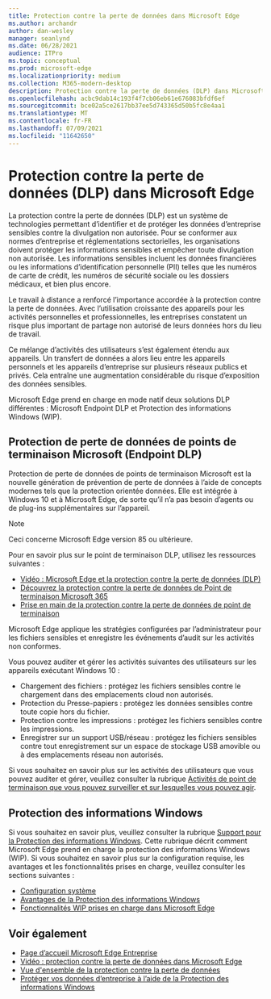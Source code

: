 ```yaml
---
title: Protection contre la perte de données dans Microsoft Edge
ms.author: archandr
author: dan-wesley
manager: seanlynd
ms.date: 06/28/2021
audience: ITPro
ms.topic: conceptual
ms.prod: microsoft-edge
ms.localizationpriority: medium
ms.collection: M365-modern-desktop
description: Protection contre la perte de données (DLP) dans Microsoft Edge
ms.openlocfilehash: acbc9dab14c193f4f7cb06eb61e676083bfdf6ef
ms.sourcegitcommit: bce02a5ce2617bb37ee5d743365d50b5fc8e4aa1
ms.translationtype: MT
ms.contentlocale: fr-FR
ms.lasthandoff: 07/09/2021
ms.locfileid: "11642650"
---
```

# <a name="data-loss-prevention-dlp-in-microsoft-edge"></a>Protection contre la perte de données (DLP) dans Microsoft Edge

La protection contre la perte de données (DLP) est un système de technologies permettant d’identifier et de protéger les données d’entreprise sensibles contre la divulgation non autorisée. Pour se conformer aux normes d’entreprise et réglementations sectorielles, les organisations doivent protéger les informations sensibles et empêcher toute divulgation non autorisée. Les informations sensibles incluent les données financières ou les informations d’identification personnelle (PII) telles que les numéros de carte de crédit, les numéros de sécurité sociale ou les dossiers médicaux, et bien plus encore.

Le travail à distance a renforcé l’importance accordée à la protection contre la perte de données. Avec l’utilisation croissante des appareils pour les activités personnelles et professionnelles, les entreprises constatent un risque plus important de partage non autorisé de leurs données hors du lieu de travail.

Ce mélange d’activités des utilisateurs s’est également étendu aux appareils. Un transfert de données a alors lieu entre les appareils personnels et les appareils d’entreprise sur plusieurs réseaux publics et privés. Cela entraîne une augmentation considérable du risque d’exposition des données sensibles.

Microsoft Edge prend en charge en mode natif deux solutions DLP différentes : Microsoft Endpoint DLP et Protection des informations Windows (WIP).

## <a name="microsoft-endpoint-data-loss-prevention-endpoint-dlp"></a>Protection de perte de données de points de terminaison Microsoft (Endpoint DLP)

Protection de perte de données de points de terminaison Microsoft est la nouvelle génération de prévention de perte de données à l’aide de concepts modernes tels que la protection orientée données. Elle est intégrée à Windows 10 et à Microsoft Edge, de sorte qu’il n’a pas besoin d’agents ou de plug-ins supplémentaires sur l’appareil.

> [!NOTE]
> Ceci concerne Microsoft Edge version 85 ou ultérieure.

Pour en savoir plus sur le point de terminaison DLP, utilisez les ressources suivantes :

- [Vidéo : Microsoft Edge et la protection contre la perte de données (DLP)](microsoft-edge-video-security-dlp.md)
- [Découvrez la protection contre la perte de données de Point de terminaison Microsoft 365](/microsoft-365/compliance/endpoint-dlp-learn-about?preserve-view=true&view=o365-worldwide)
- [Prise en main de la protection contre la perte de données de point de terminaison](/microsoft-365/compliance/endpoint-dlp-getting-started?preserve-view=true&view=o365-worldwide)

Microsoft Edge applique les stratégies configurées par l’administrateur pour les fichiers sensibles et enregistre les événements d’audit sur les activités non conformes.

Vous pouvez auditer et gérer les activités suivantes des utilisateurs sur les appareils exécutant Windows 10 :

- Chargement des fichiers : protégez les fichiers sensibles contre le chargement dans des emplacements cloud non autorisés. <!-- The next 3 screenshots show a sequence where a user tries to drop a sensitive data file on to their local storage.-->
- Protection du Presse-papiers : protégez les données sensibles contre toute copie hors du fichier.
- Protection contre les impressions : protégez les fichiers sensibles contre les impressions.
- Enregistrer sur un support USB/réseau : protégez les fichiers sensibles contre tout enregistrement sur un espace de stockage USB amovible ou à des emplacements réseau non autorisés.

Si vous souhaitez en savoir plus sur les activités des utilisateurs que vous pouvez auditer et gérer, veuillez consulter la rubrique [Activités de point de terminaison que vous pouvez surveiller et sur lesquelles vous pouvez agir](/microsoft-365/compliance/endpoint-dlp-learn-about?preserve-view=true&view=o365-worldwide#endpoint-activities-you-can-monitor-and-take-action-on).

## <a name="windows-information-protection"></a>Protection des informations Windows

Si vous souhaitez en savoir plus, veuillez consulter la rubrique [Support pour la Protection des informations Windows](./microsoft-edge-security-windows-information-protection.md). Cette rubrique décrit comment Microsoft Edge prend en charge la protection des informations Windows (WIP). Si vous souhaitez en savoir plus sur la configuration requise, les avantages et les fonctionnalités prises en charge, veuillez consulter les sections suivantes :

- [Configuration système](./microsoft-edge-security-windows-information-protection.md#system-requirements)
- [Avantages de la Protection des informations Windows](./microsoft-edge-security-windows-information-protection.md#windows-information-protection-benefits)
- [Fonctionnalités WIP prises en charge dans Microsoft Edge](./microsoft-edge-security-windows-information-protection.md#wip-features-supported-in-microsoft-edge)

## <a name="see-also"></a>Voir également

- [Page d’accueil Microsoft Edge Entreprise](https://aka.ms/EdgeEnterprise)
- [Vidéo : protection contre la perte de données dans Microsoft Edge](https://www.youtube.com/watch?v=dLD04U9eTqg)
- [Vue d'ensemble de la protection contre la perte de données](/microsoft-365/compliance/data-loss-prevention-policies?preserve-view=true&view=o365-worldwide)
- [Protéger vos données d’entreprise à l’aide de la Protection des informations Windows](/windows/security/information-protection/windows-information-protection/protect-enterprise-data-using-wip)